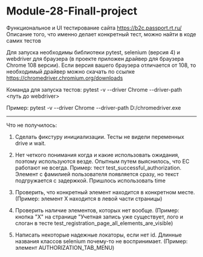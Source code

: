 # Module-28-Finall-project
Функциональное и UI тестирование сайта https://b2c.passport.rt.ru/ Описание того, что именно делает конкретный тест, можно найти в коде самих тестов

Для запуска необходимы библиотеки pytest, selenium (версия 4) и webdriver для браузера (в проекте приложен драйвер для браузера Chrome 108 версии). Если версия вашего браузера отличается от 108, то необходимый драйвер можно скачать по ссылке https://chromedriver.chromium.org/downloads

Команда для запуска тестов: pytest -v --driver Chrome --driver-path <путь до webdriver> 

Пример: pytest -v --driver Chrome --driver-path D:/chromedriver.exe

______________________________________________________________________________________________________

Что не получилось:
1) Сделать фикстуру инициализации. Тесты не видели переменных drive и wait.

2) Нет четкого понимания когда и какие использовать ожидания, поэтому используются везде. Опытным путем выяснилось, что EC работают не всегда. Пример: тест test_successful_authorization. Элемент с фамилией пользователя появляется сразу, но текст подгружается с задержкой. Пришлось использовать time

3) Проверить, что конкретный элемент находится в конкретном месте. (Пример: элемент Х находится в левой части страницы)

4) Проверить наличие элементов, которых нет вообще. (Пример: кнопка "X" на странице "Учетная запись уже существует, лого и слоган в тесте test_registration_page_all_elements_are_visible)

5) Написать некоторые надежные локаторы, если нет id. Длинные названия классов selenium почему-то не воспринимает. (Пример: элемент AUTHORIZATION_TAB_MENU) 
